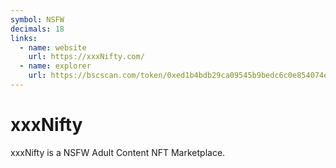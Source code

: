 ```yaml
---
symbol: NSFW
decimals: 18
links:
  - name: website
    url: https://xxxNifty.com/
  - name: explorer
    url: https://bscscan.com/token/0xed1b4bdb29ca09545b9bedc6c0e854074e121eb3
---
```


# xxxNifty

xxxNifty is a NSFW Adult Content NFT Marketplace.
